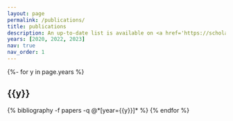 ```yaml
---
layout: page
permalink: /publications/
title: publications
description: An up-to-date list is available on <a href='https://scholar.google.com/citations?user=Kk2l14wAAAAJ&hl'>Google Scholar</a>.
years: [2020, 2022, 2023]
nav: true
nav_order: 1
---
```

<!-- _pages/publications.md -->
<div class="publications">

{%- for y in page.years %}
  <h2 class="year">{{y}}</h2>
  {% bibliography -f papers -q @*[year={{y}}]* %}
{% endfor %}

</div>
